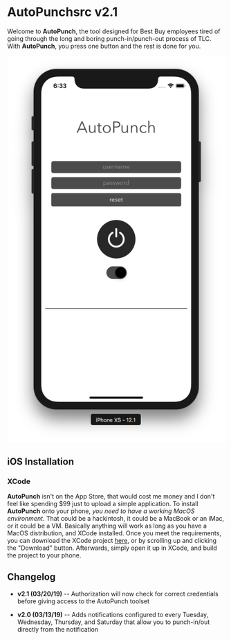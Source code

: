 # AutoPunchsrc v2.1

Welcome to **AutoPunch**, the tool designed for Best Buy employees tired of going through the long and boring punch-in/punch-out process of TLC.  With **AutoPunch**, you press one button and the rest is done for you.

![AutoPunch](https://github.com/ShermanZero/AutoPunchsrc/blob/master/Screen%20Shot%202019-03-13%20at%206.33.35%20PM.png)

## iOS Installation

### XCode
**AutoPunch** isn't on the App Store, that would cost me money and I don't feel like spending $99 just to upload a simple application.  To install **AutoPunch** onto your phone, *you need to have a working MacOS environment*.  That could be a hackintosh, it could be a MacBook or an iMac, or it could be a VM.  Basically anything will work as long as you have a MacOS distribution, and XCode installed.  Once you meet the requirements, you can download the XCode project [here](https://github.com/ShermanZero/AutoPunchsrc/archive/master.zip), or by scrolling up and clicking the "Download" button.  Afterwards, simply open it up in XCode, and build the project to your phone.

## Changelog

- **v2.1 (03/20/19)** -- Authorization will now check for correct credentials before giving access to the AutoPunch toolset

- **v2.0 (03/13/19)** -- Adds notifications configured to every Tuesday, Wednesday, Thursday, and Saturday that allow you to punch-in/out directly from the notification
